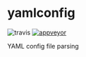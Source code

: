 # yamlconfig

![travis](https://travis-ci.org/DHI-GRAS/yamlconfig.svg?branch=master)
[![appveyor](https://ci.appveyor.com/api/projects/status/0cg3gikb88lrf5q8?svg=true)](https://ci.appveyor.com/project/j08lue/yamlconfig)

YAML config file parsing

